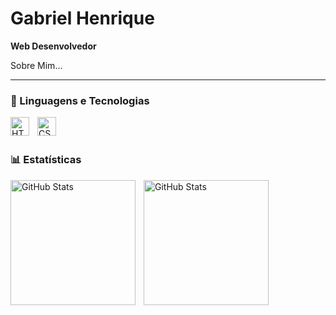 # Gabriel Henrique

**Web Desenvolvedor**

Sobre Mim...

---

### 🤖 Linguagens e Tecnologias

<img 
    align="left" 
    alt="HTML"
    title="HTML" 
    width="30px" 
    style="padding-right: 10px;" 
    src="https://cdn.jsdelivr.net/gh/devicons/devicon@latest/icons/html5/html5-original.svg" 
/>
<img 
    align="left" 
    alt="CSS" 
    title="CSS"
    width="30px" 
    style="padding-right: 10px;" 
    src="https://cdn.jsdelivr.net/gh/devicons/devicon@latest/icons/css3/css3-original.svg" 
/>

<br/>
<br/>

### 📊 Estatísticas

<p>
  <img 
    align="left" 
    alt="GitHub Stats" 
    height="200" 
    style="padding-right: 10px;" 
    src= "https://github-readme-stats.vercel.app/api?username=gabrieelhenrique&show_icons=true&theme=dark&include_all_commits=true&locale=pt-br"
    />

  <img
    align="left" 
    alt="GitHub Stats" 
    height="200" 
    style="padding-right: 10px;"  
    src= "https://github-readme-stats.vercel.app/api/top-langs/?username=gabrieelhenrique&theme=dark&layout=compact&custom_title=Tecnologias&langs_count=9"
  />
</p>
